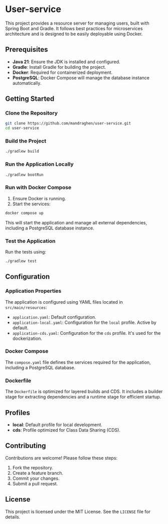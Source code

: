 # User-service

This project provides a resource server for managing users, built with Spring Boot and Gradle. 
It follows best practices for microservices architecture and is designed to be easily deployable using Docker.

## Prerequisites

- **Java 21**: Ensure the JDK is installed and configured.
- **Gradle**: Install Gradle for building the project.
- **Docker**: Required for containerized deployment.
- **PostgreSQL**: Docker Compose will manage the database instance automatically.

## Getting Started

### Clone the Repository

```bash
git clone https://github.com/mandraghen/user-service.git
cd user-service
```

### Build the Project

```bash
./gradlew build
```

### Run the Application Locally

```bash
./gradlew bootRun
```

### Run with Docker Compose

1. Ensure Docker is running.
2. Start the services:

```bash
docker compose up
```

This will start the application and manage all external dependencies, including a PostgreSQL database instance.

### Test the Application

Run the tests using:

```bash
./gradlew test
```

## Configuration

### Application Properties

The application is configured using YAML files located in `src/main/resources`:

- `application.yaml`: Default configuration.
- `application-local.yaml`: Configuration for the `local` profile. Active by default.
- `application-cds.yaml`: Configuration for the `cds` profile. It's used for the dockerization.

### Docker Compose

The `compose.yaml` file defines the services required for the application, including a PostgreSQL database.

### Dockerfile

The `Dockerfile` is optimized for layered builds and CDS. It includes a builder stage for extracting dependencies and a runtime stage for efficient startup.

## Profiles

- **local**: Default profile for local development.
- **cds**: Profile optimized for Class Data Sharing (CDS).

## Contributing

Contributions are welcome! Please follow these steps:

1. Fork the repository.
2. Create a feature branch.
3. Commit your changes.
4. Submit a pull request.

## License

This project is licensed under the MIT License. See the `LICENSE` file for details.
